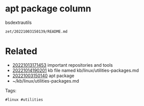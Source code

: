 # apt package column
bsdextrautils

` zet/20221003150139/README.md `

# Related

- [20221013171453](/zet/20221013171453/README.md) important repositories and tools
- [20221014190201](/zet/20221014190201/README.md) kb file named kb/linux/utilities-packages.md
- [20221003150140](/zet/20221003150140/README.md) apt package
- ~/kb/linux/utilities-packages.md

Tags:

    #linux #utilities 
